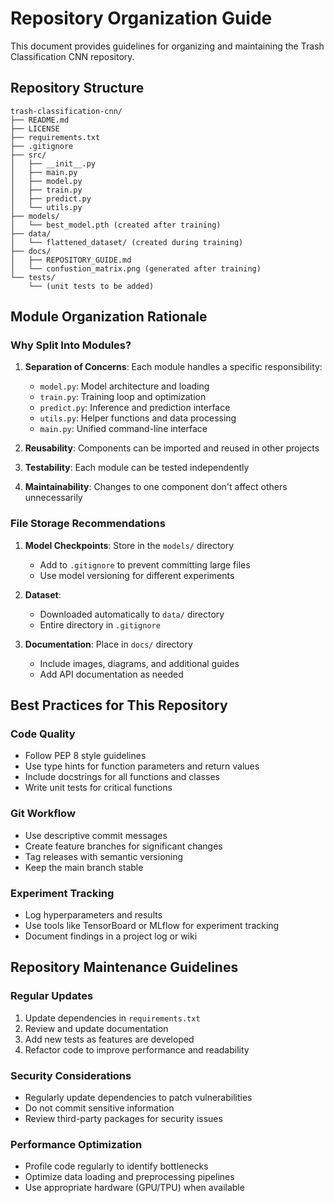 # Repository Organization Guide

This document provides guidelines for organizing and maintaining the Trash Classification CNN repository.

## Repository Structure

```
trash-classification-cnn/
├── README.md
├── LICENSE
├── requirements.txt
├── .gitignore
├── src/
│   ├── __init__.py
│   ├── main.py
│   ├── model.py
│   ├── train.py
│   ├── predict.py
│   └── utils.py
├── models/
│   └── best_model.pth (created after training)
├── data/
│   └── flattened_dataset/ (created during training)
├── docs/
│   ├── REPOSITORY_GUIDE.md
│   └── confustion_matrix.png (generated after training)
└── tests/
    └── (unit tests to be added)
```

## Module Organization Rationale

### Why Split Into Modules?

1. **Separation of Concerns**: Each module handles a specific responsibility:
   - `model.py`: Model architecture and loading
   - `train.py`: Training loop and optimization
   - `predict.py`: Inference and prediction interface
   - `utils.py`: Helper functions and data processing
   - `main.py`: Unified command-line interface

2. **Reusability**: Components can be imported and reused in other projects
3. **Testability**: Each module can be tested independently
4. **Maintainability**: Changes to one component don't affect others unnecessarily

### File Storage Recommendations

1. **Model Checkpoints**: Store in the `models/` directory
   - Add to `.gitignore` to prevent committing large files
   - Use model versioning for different experiments

2. **Dataset**: 
   - Downloaded automatically to `data/` directory
   - Entire directory in `.gitignore`

3. **Documentation**: Place in `docs/` directory
   - Include images, diagrams, and additional guides
   - Add API documentation as needed

## Best Practices for This Repository

### Code Quality
- Follow PEP 8 style guidelines
- Use type hints for function parameters and return values
- Include docstrings for all functions and classes
- Write unit tests for critical functions

### Git Workflow
- Use descriptive commit messages
- Create feature branches for significant changes
- Tag releases with semantic versioning
- Keep the main branch stable

### Experiment Tracking
- Log hyperparameters and results
- Use tools like TensorBoard or MLflow for experiment tracking
- Document findings in a project log or wiki

## Repository Maintenance Guidelines

### Regular Updates
1. Update dependencies in `requirements.txt`
2. Review and update documentation
3. Add new tests as features are developed
4. Refactor code to improve performance and readability

### Security Considerations
- Regularly update dependencies to patch vulnerabilities
- Do not commit sensitive information
- Review third-party packages for security issues

### Performance Optimization
- Profile code regularly to identify bottlenecks
- Optimize data loading and preprocessing pipelines
- Use appropriate hardware (GPU/TPU) when available